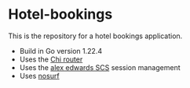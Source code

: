 # Hotel-bookings

This is the repository for a hotel bookings application.

- Build in Go version 1.22.4
- Uses the [Chi router](https://github.com/go-chi/chi)
- Uses the [alex edwards SCS](https://github.com/alexedwards/scs/v2) session management 
- Uses [nosurf](https://github.com/justinas/nosurf)
